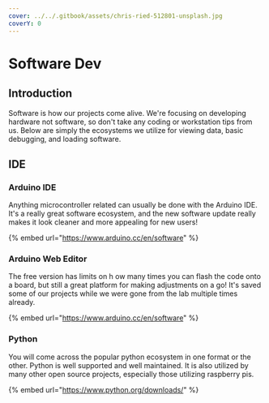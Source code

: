 ```yaml
---
cover: ../../.gitbook/assets/chris-ried-512801-unsplash.jpg
coverY: 0
---
```


# Software Dev

## Introduction

Software is how our projects come alive. We're focusing on developing hardware not software, so don't take any coding or workstation tips from us. Below are simply the ecosystems we utilize for viewing data, basic debugging, and loading software.&#x20;



## IDE

### Arduino IDE

Anything microcontroller related can usually be done with the Arduino IDE. It's a really great software ecosystem, and the new software update really makes it look cleaner and more appealing for new users!&#x20;

{% embed url="https://www.arduino.cc/en/software" %}

### Arduino Web Editor

The free version has limits on h ow many times you can flash the code onto a board, but still a great platform for making adjustments on a go! It's saved some of our projects while we were gone from the lab multiple times already.

{% embed url="https://www.arduino.cc/en/software" %}

### Python

You will come across the popular python ecosystem in one format or the other. Python is well supported and well maintained. It is also utilized by many other open source projects, especially those utilizing raspberry pis.&#x20;

{% embed url="https://www.python.org/downloads/" %}







